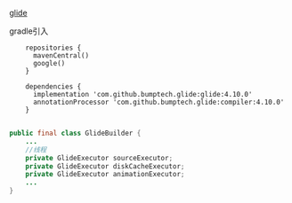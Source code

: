 
[glide](https://github.com/bumptech/glide)

gradle引入

```text
    repositories {
      mavenCentral()
      google()
    }

    dependencies {
      implementation 'com.github.bumptech.glide:glide:4.10.0'
      annotationProcessor 'com.github.bumptech.glide:compiler:4.10.0'
    }
```

```java

public final class GlideBuilder {
    ...
    //线程
    private GlideExecutor sourceExecutor;
    private GlideExecutor diskCacheExecutor;
    private GlideExecutor animationExecutor;
    ...
}

```